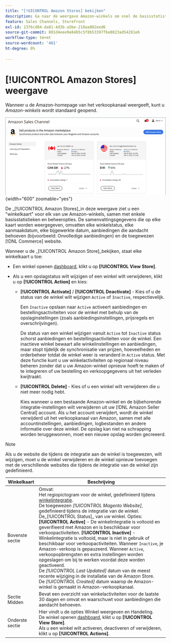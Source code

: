 ```yaml
---
title: "[!UICONTROL Amazon Stores] bekijken"
description: Ga naar de weergave Amazon-winkels om snel de basisstatistieken van al uw Amazon-winkels en toegangsbeheeropties te bekijken.
feature: Sales Channels, Storefront
exl-id: 1376cd84-da81-4d3b-a5be-218aa802eed6
source-git-commit: 801d4eee9e84b5c5f8b53397fbe8023ad54281e6
workflow-type: tm+mt
source-wordcount: '461'
ht-degree: 0%

---
```


# [!UICONTROL Amazon Stores] weergave

Wanneer u de Amazon-homepage van het verkoopkanaal weergeeft, kunt u _Amazon-winkels_ wordt standaard geopend.

![Weergave Amazon-winkels](assets/amazon-sales-channel-home-tabs.png){width="600" zoomable="yes"}

De _[!UICONTROL Amazon Stores]_in deze weergave ziet u een &quot;winkelkaart&quot; voor elk van uw Amazon-winkels, samen met enkele basisstatistieken en beheeropties. De samenvattingsgegevens die op elke kaart worden weergegeven, omvatten elke winkelstatus, elke aanmaakdatum, elke bijgewerkte datum, aanbiedingen die aandacht behoeven (bijvoorbeeld: Onvolledige aanbiedingen) en de toegewezen [!DNL Commerce] website.

Wanneer u de _[!UICONTROL Amazon Store]_bekijken, staat elke winkelkaart u toe:

- Een winkel openen [dashboard](./amazon-store-dashboard.md), klikt u op **[!UICONTROL View Store]**.

- Als u een opslagstatus wilt wijzigen of een winkel wilt verwijderen, klikt u op **[!UICONTROL Action]** en kies:

   - **[!UICONTROL Activate]** / **[!UICONTROL Deactivate]** - Kies of u de status van de winkel wilt wijzigen `Active` of `Inactive`, respectievelijk.

     Een `Inactive` opslaan naar `Active` activeert aanbiedingen en bestellingsactiviteiten voor de winkel met behulp van de opslaginstellingen (zoals aanbiedingsinstellingen, prijsregels en overschrijvingen).

     De status van een winkel wijzigen vanuit `Active` tot `Inactive` status schorst aanbiedingen en bestellingsactiviteiten voor de winkel. Een inactieve winkel bewaart alle winkelinstellingen en aanbiedingen, maar stopt tijdelijk de synchronisatie van prijzen, hoeveelheden en orderbeheer totdat de winkel weer is veranderd in `Active` status. Met deze functie kunt u uw winkelactiviteiten op regionaal niveau beheren zonder dat u uw Amazon-winkel opnieuw hoeft te maken of te integreren of uw bestelling en verkoopgegevens uit het verleden kwijtraakt.

   - **[!UICONTROL Delete]** - Kies of u een winkel wilt verwijderen die u niet meer nodig hebt.

     Kies wanneer u een bestaande Amazon-winkel en de bijbehorende integratie-instellingen wilt verwijderen uit uw [!DNL Amazon Seller Central] account. Als u het account verwijdert, wordt de winkel verwijderd uit het verkoopkanaal van Amazon, samen met alle accountinstellingen, aanbiedingen, logbestanden en andere informatie over deze winkel. De opslag kan niet na schrapping worden teruggewonnen, moet een nieuwe opslag worden gecreeerd.

>[!NOTE]
>Als u de website die tijdens de integratie aan de winkel is toegewezen, wilt wijzigen, moet u de winkel verwijderen en de winkel opnieuw toevoegen met de verschillende websites die tijdens de integratie van de winkel zijn gedefinieerd.

| Winkelkaart | Beschrijving |
|----------------|-----------------------------------------------------------------------------------------------------------------------------------------------------------------------------------------------------------------------------------------------------------------------------------------------------------------------------------------------------------------------------------------------------------------------------------------------------------------------------------------------------------------------------------------------------------------------------------------------------------------------------------------------------------------------------------------------------------------------------------------------------------------------------------------------------------------------|
| Bovenste sectie | Omvat: <br>Het regiopictogram voor de winkel, gedefinieerd tijdens [winkelintegratie](./store-integration.md).<br> De toegewezen _[!UICONTROL Magento Website]_, gedefinieerd tijdens de integratie van de winkel.<br>De_[!UICONTROL Status]_ van uw winkel. Opties: **[!UICONTROL Active]** - De winkelintegratie is voltooid en geverifieerd met Amazon en is beschikbaar voor verkoopactiviteiten. **[!UICONTROL Inactive]** - Winkelintegratie is voltooid, maar is niet in gebruik of beschikbaar voor verkoopactiviteiten. Wanneer `Inactive`, je Amazon-verkoop is gepauzeerd. Wanneer `Active`, verkoopopbrengsten en extra instellingen worden opgeslagen om bij te werken voordat deze worden geactiveerd.<br>De *[!UICONTROL Last Updated]* datum van de meest recente wijziging in de installatie van de Amazon Store.<br>De *[!UICONTROL Created]* datum waarop de Amazon-winkel is gemaakt in Amazon-verkoopkanaal. |
| Sectie Midden | Bevat een overzicht van winkelactiviteiten voor de laatste 30 dagen en omvat en waarschuwt voor aanbiedingen die aandacht behoeven. |
| Onderste sectie | Hier vindt u de opties Winkel weergeven en Handeling.<br>De winkel openen [dashboard](./amazon-store-dashboard.md), klikt u op **[!UICONTROL View Store]**.<br>Als u een winkel wilt activeren, deactiveren of verwijderen, klikt u op **[!UICONTROL Actions]**. |
